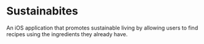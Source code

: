 # Sustainabites
An iOS application that promotes sustainable living by allowing users to find recipes using the ingredients they already have. 

